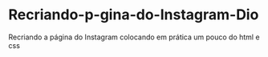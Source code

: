 # Recriando-p-gina-do-Instagram-Dio
Recriando a página do Instagram colocando em prática um pouco do html e css
